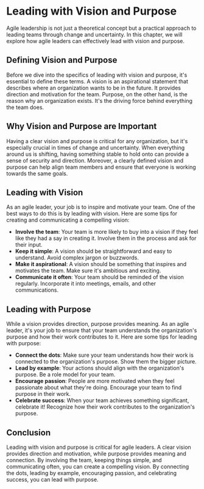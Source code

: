 Leading with Vision and Purpose
========================================================================

Agile leadership is not just a theoretical concept but a practical approach to leading teams through change and uncertainty. In this chapter, we will explore how agile leaders can effectively lead with vision and purpose.

Defining Vision and Purpose
---------------------------

Before we dive into the specifics of leading with vision and purpose, it's essential to define these terms. A vision is an aspirational statement that describes where an organization wants to be in the future. It provides direction and motivation for the team. Purpose, on the other hand, is the reason why an organization exists. It's the driving force behind everything the team does.

Why Vision and Purpose are Important
------------------------------------

Having a clear vision and purpose is critical for any organization, but it's especially crucial in times of change and uncertainty. When everything around us is shifting, having something stable to hold onto can provide a sense of security and direction. Moreover, a clearly defined vision and purpose can help align team members and ensure that everyone is working towards the same goals.

Leading with Vision
-------------------

As an agile leader, your job is to inspire and motivate your team. One of the best ways to do this is by leading with vision. Here are some tips for creating and communicating a compelling vision:

* **Involve the team**: Your team is more likely to buy into a vision if they feel like they had a say in creating it. Involve them in the process and ask for their input.
* **Keep it simple**: A vision should be straightforward and easy to understand. Avoid complex jargon or buzzwords.
* **Make it aspirational**: A vision should be something that inspires and motivates the team. Make sure it's ambitious and exciting.
* **Communicate it often**: Your team should be reminded of the vision regularly. Incorporate it into meetings, emails, and other communications.

Leading with Purpose
--------------------

While a vision provides direction, purpose provides meaning. As an agile leader, it's your job to ensure that your team understands the organization's purpose and how their work contributes to it. Here are some tips for leading with purpose:

* **Connect the dots**: Make sure your team understands how their work is connected to the organization's purpose. Show them the bigger picture.
* **Lead by example**: Your actions should align with the organization's purpose. Be a role model for your team.
* **Encourage passion**: People are more motivated when they feel passionate about what they're doing. Encourage your team to find purpose in their work.
* **Celebrate success**: When your team achieves something significant, celebrate it! Recognize how their work contributes to the organization's purpose.

Conclusion
----------

Leading with vision and purpose is critical for agile leaders. A clear vision provides direction and motivation, while purpose provides meaning and connection. By involving the team, keeping things simple, and communicating often, you can create a compelling vision. By connecting the dots, leading by example, encouraging passion, and celebrating success, you can lead with purpose.
